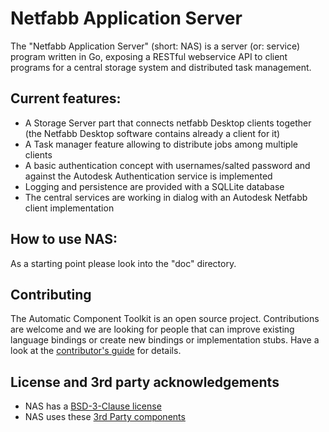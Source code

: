 # Netfabb Application Server
The "Netfabb Application Server" (short: NAS) is a server (or: service) program written in Go, exposing a RESTful webservice API to client programs for a central storage system and distributed task management.

## Current features:
* A Storage Server part that connects netfabb Desktop clients together (the Netfabb Desktop software contains already a client for it)
* A Task manager feature allowing to distribute jobs among multiple clients
* A basic authentication concept with usernames/salted password and against the Autodesk Authentication service is implemented
* Logging and persistence are provided with a SQLLite database
* The central services are working in dialog with an Autodesk Netfabb client implementation

## How to use NAS:
As a starting point please look into the "doc" directory.

## Contributing
The Automatic Component Toolkit is an open source project.
Contributions are welcome and we are looking for people that can improve existing language bindings or create new bindings or implementation stubs. Have a look at the [contributor's guide](CONTRIBUTING.md) for details.

## License and 3rd party acknowledgements
* NAS has a [BSD-3-Clause license](LICENSE.md)
* NAS uses these [3rd Party components](3RD_PARTY.md)